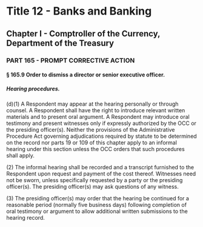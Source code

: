 
# Title 12 - Banks and Banking
## Chapter I - Comptroller of the Currency, Department of the Treasury
### PART 165 - PROMPT CORRECTIVE ACTION
#### § 165.9 Order to dismiss a director or senior executive officer.
##### Hearing procedures.

(d)(1) A Respondent may appear at the hearing personally or through counsel. A Respondent shall have the right to introduce relevant written materials and to present oral argument. A Respondent may introduce oral testimony and present witnesses only if expressly authorized by the OCC or the presiding officer(s). Neither the provisions of the Administrative Procedure Act governing adjudications required by statute to be determined on the record nor parts 19 or 109 of this chapter apply to an informal hearing under this section unless the OCC orders that such procedures shall apply.

(2) The informal hearing shall be recorded and a transcript furnished to the Respondent upon request and payment of the cost thereof. Witnesses need not be sworn, unless specifically requested by a party or the presiding officer(s). The presiding officer(s) may ask questions of any witness.

(3) The presiding officer(s) may order that the hearing be continued for a reasonable period (normally five business days) following completion of oral testimony or argument to allow additional written submissions to the hearing record.
